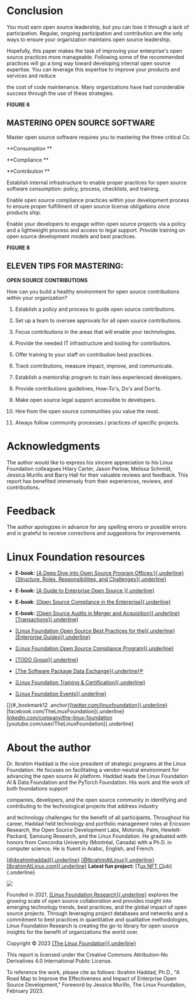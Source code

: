 

Conclusion
==========

You must earn open source leadership, but you can lose it through a
lack of participation. Regular, ongoing participation and contribution
are the only ways to ensure your organization maintains open source
leadership.

Hopefully, this paper makes the task of improving your enterprise's
open source practices more manageable. Following some of the
recommended practices will go a long way toward developing internal
open source expertise. You can leverage this expertise to improve your
products and services and reduce

the cost of code maintenance. Many organizations have had considerable
success through the use of these strategies.

**FIGURE 6**

MASTERING OPEN SOURCE SOFTWARE
------------------------------

Master open source software requires you to mastering the three
critical Cs:

**Consumption **

**Compliance **

**Contribution **

Establish internal infrastructure to enable proper practices for open
source software consumption: policy, process, checklists, and
training.

Enable open source compliance practices within your development
process to ensure proper fulfillment of open source license
obligations once products ship.

Enable your developers to engage within open source projects via a
policy and a lightweight process and access to legal support. Provide
training on open source development models and best practices.

**FIGURE 8**

ELEVEN TIPS FOR MASTERING:
--------------------------

**OPEN SOURCE CONTRIBUTIONS**

How can you build a healthy environment for open source contributions
within your organization?

1.  Establish a policy and process to guide open source contributions.

2.  Set up a team to oversee approvals for all open source
    contributions.

3.  Focus contributions in the areas that will enable your technologies.

4.  Provide the needed IT infrastructure and tooling for contributors.

5.  Offer training to your staff on contribution best practices.

6.  Track contributions, measure impact, improve, and communicate.

7.  Establish a mentorship program to train less experienced developers.

8.  Provide contributions guidelines, How-To's, Do's and Don'ts.

9.  Make open source legal support accessible to developers.

10. Hire from the open source communities you value the most.

11. Always follow community processes / practices of specific projects.

Acknowledgments
===============

The author would like to express his sincere appreciation to his Linux
Foundation colleagues Hilary Carter, Jason Perlow, Melissa Schmidt,
Jessica Murillo and Barry Hall for their valuable reviews and
feedback. This report has benefited immensely from their experiences,
reviews, and contributions.

Feedback
========

The author apologizes in advance for any spelling errors or possible
errors and is grateful to receive corrections and suggestions for
improvements.

 Linux Foundation resources
==========================

-   **E-book:** [[A Deep Dive into Open Source Program
    Offices:]{.underline}](https://www.linuxfoundation.org/tools/a-deep-dive-into-open-source-program-offices/)
    [[Structure, Roles, Responsibilities, and
    Challenges]{.underline}](https://www.linuxfoundation.org/tools/a-deep-dive-into-open-source-program-offices/)

-   **E-book:** [[A Guide to Enterprise Open Source
    ]{.underline}](https://linuxfoundation.org/tools/guide-to-enterprise-open-source/)

-   **E-book**: [[Open Source Compliance in the
    Enterprise]{.underline}](https://www.linuxfoundation.org/blog/blog/an-introduction-to-open-source-compliance-in-the-enterprise)

-   **E-book:** [[Open Source Audits in Merger and
    Acquisition]{.underline}](https://www.linuxfoundation.org/resources/publications/assessment-of-open-source-practices-as-part-of-due-diligence-in-merger-and-acquisition-transactions)
    [[Transactions]{.underline}](https://www.linuxfoundation.org/resources/publications/assessment-of-open-source-practices-as-part-of-due-diligence-in-merger-and-acquisition-transactions)

-   [[Linux Foundation Open Source Best Practices for
    the]{.underline}](https://www.linuxfoundation.org/resources/open-source-guides/)
    [[Enterprise
    Guides]{.underline}](https://www.linuxfoundation.org/resources/open-source-guides/)

-   [[Linux Foundation Open Source Compliance
    Program]{.underline}](https://compliance.linuxfoundation.org/)

-   [[TODO Group]{.underline}](http://todogroup.org/)

-   [[The Software Package Data
    Exchange]{.underline}®](https://spdx.dev/)

-   [[Linux Foundation Training &
    Certification]{.underline}](https://training.linuxfoundation.org/)

-   [[Linux Foundation
    Events]{.underline}](https://events.linuxfoundation.org/)

[]{#_bookmark12
.anchor}[[twitter.com/linuxfoundation]{.underline}](https://twitter.com/linuxfoundation)
[facebook.com/TheLinuxFoundation]{.underline}
[linkedin.com/company/the-linux-foundation](https://inkedin.com/)
[youtube.com/user/TheLinuxFoundation]{.underline}

 About the author
================

Dr. Ibrahim Haddad is the vice president of strategic programs at the
Linux Foundation. He focuses on facilitating a vendor-neutral
environment for advancing the open source AI platform. Haddad leads
the Linux Foundation AI & Data Foundation and the PyTorch Foundation.
His work and the work of both foundations support

companies, developers, and the open source community in identifying
and contributing to the technological projects that address industry

and technology challenges for the benefit of all participants.
Throughout his career, Haddad held technology and portfolio management
roles at Ericsson Research, the Open Source Development Labs,
Motorola, Palm, Hewlett-Packard, Samsung Research, and the Linux
Foundation. He graduated with honors from Concordia University
(Montréal, Canada) with a Ph.D. in computer science. He is fluent in
Arabic, English, and French.

[[\@ibrahimhaddad]{.underline}](https://www.linkedin.com/in/ibrahimhaddad/)
[[\@IbrahimAtLinux]{.underline}](https://twitter.com/ibrahimatlinux?lang=en)
[[IbrahimAtLinux.com]{.underline}](http://ibrahimatlinux.com/)
**Latest fun project:** [T[ux NFT
Cl](https://tuxnft.club/)ub]{.underline}

![](media/image58.png)

Founded in 2021, [[Linux Foundation
Research]{.underline}](https://www.linuxfoundation.org/research/)
explores the growing scale of open source collaboration and provides
insight into emerging technology trends, best practices, and the
global impact of open source projects. Through leveraging project
databases and networks and a commitment to best practices in
quantitative and qualitative methodologies, Linux Foundation Research
is creating the go-to library for open source insights for the benefit
of organizations the world over.

Copyright © 2023 [[The Linux
Foundation]{.underline}](https://linuxfoundation.org/)

This report is licensed under the Creative Commons Attribution-No
Derivatives 4.0 International Public License.

To reference the work, please cite as follows: Ibrahim Haddad, Ph.D.,
"A Road Map to Improve the Effectiveness and Impact of Enterprise Open
Source Development," Foreword by Jessica Murillo, The Linux
Foundation, February 2023.
